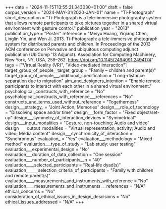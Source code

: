 +++
date = "2024-11-15T13:55:21.343030+01:00"
draft = false
corpus_version = "2024-MAY-31/2020-JAN-01"
name = "Ti-Photograph"
short_description = "Ti-Photograph is a tele-immersive photography system that allows remote participants to take pictures together in a shared virtual environment with gesture control."
publication_year = "2013"
publication_type = "Poster"
reference = "Meiyu Huang, Yiqiang Chen, Linglin Yin, and Wen Ji. 2013. Ti-Photograph: a tele-immersive photograph system for distributed parents and children. In Proceedings of the 2013 ACM conference on Pervasive and ubiquitous computing adjunct publication (UbiComp '13 Adjunct). Association for Computing Machinery, New York, NY, USA, 259–262. https://doi.org/10.1145/2494091.2494174"
tags = ["Virtual Reality (VR)", "Video-mediated interaction"]
target_group_of_people__target_group = "Family – children and parent(s)"
target_group_of_people___additional_specification = "Long-distance separation due to migration"
aim_and_designers_intention = "Enable remote participants to interact with each other in a shared virtual environment."
psychological_constructs_with_reference = "No"
psychological_constructs_with_reference___references = "No"
constructs_and_terms_used_without_reference = "Togetherness"
design___strategy_ = "Joint Action; Memories"
design___role_of_technology = "Dissolving space and/or time"
design___form_factor = "Fixed object/set-up"
design___symmetry_of_interaction_devices = "Symmetrical"
design___input_modalities = "Gesture, non-touching; Audio and video"
design____output_modalities = "Virtual representation, activity; Audio and video;  Media content"
design___synchronicity_of_interaction = "Synchronous"
evaluation_ = "Yes"
evaluation___methodology = "Mixed-method"
evaluation___type_of_study = "Lab study: user testing"
evaluation___experimental_design = "No"
evaluation___duration_of_data_collection = "One session"
evaluation___number_of_participants__n = "40"
evaluation____selected_participants = "Real-life dyad(s)"
evaluation______selection_criteria_of_participants = "Family with children and remote parent(s)"
evaluation____measurements_and_instruments_with_reference = "No"
evaluation____measurements_and_instruments___references = "N/A"
ethical_concerns = "No"
consideration_of_ethical_issues_in_design_descisions = "No"
ethical_issues_addressed = "N/A"
+++
